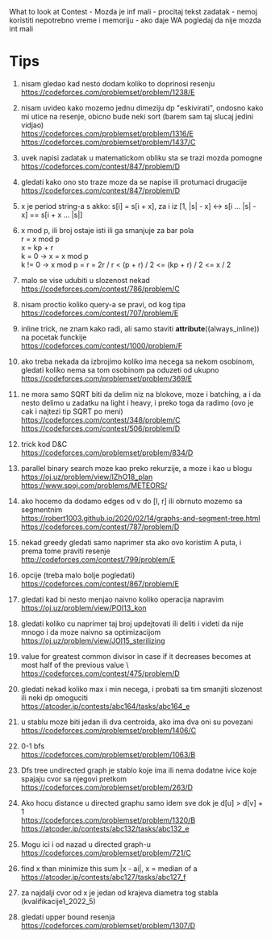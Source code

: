 What to look at Contest
	- Mozda je inf mali
 	- procitaj tekst zadatak 
	- nemoj koristiti nepotrebno vreme i memoriju
	- ako daje WA pogledaj da nije mozda int mali 

# Tips
1. nisam gledao kad nesto dodam koliko to doprinosi resenju	  	  
https://codeforces.com/problemset/problem/1238/E

2. nisam uvideo kako mozemo jednu dimeziju dp "eskivirati", ondosno kako mi utice na resenje, obicno bude neki sort (barem sam taj slucaj jedini vidjao) \
https://codeforces.com/problemset/problem/1316/E \
https://codeforces.com/problemset/problem/1437/C

3. uvek napisi zadatak u matematickom obliku sta se trazi mozda pomogne \
https://codeforces.com/contest/847/problem/D

4. gledati kako ono sto traze moze da se napise ili protumaci drugacije \
https://codeforces.com/contest/847/problem/D

5. x je period string-a s akko: s[i] = s[i + x], za i iz [1, |s| - x] <-> 
s[i ... |s| - x] == s[i + x ... |s|] 

6. x mod p, ili broj ostaje isti ili ga smanjuje za bar pola \
	r = x mod p     \
	x = kp + r     \
	k = 0 -> x = x mod p     \
 	k != 0 -> x mod p = r = 2r / r < (p + r) / 2 <= (kp + r) / 2 <= x / 2 

7. malo se vise udubiti u slozenost nekad \
https://codeforces.com/contest/786/problem/C

8. nisam proctio koliko query-a se pravi, od kog tipa \
https://codeforces.com/contest/707/problem/E

9. inline trick, ne znam kako radi, ali samo staviti __attribute__((always_inline)) na pocetak funckije \
https://codeforces.com/contest/1000/problem/F

10. ako treba nekada da izbrojimo koliko ima necega sa nekom osobinom, gledati koliko nema sa tom osobinom pa oduzeti od ukupno \
https://codeforces.com/problemset/problem/369/E

11. ne mora samo SQRT biti da delim niz na blokove, moze i batching, a i da nesto delimo u zadatku na light i heavy, i preko toga da radimo (ovo je cak i najtezi tip SQRT po meni) \
https://codeforces.com/contest/348/problem/C  \
https://codeforces.com/contest/506/problem/D

12. trick kod D&C \
https://codeforces.com/problemset/problem/834/D

13. parallel binary search moze kao preko rekurzije, a moze i kao u blogu \
https://oj.uz/problem/view/IZhO18_plan  \
https://www.spoj.com/problems/METEORS/

14. ako hocemo da dodamo edges od v do [l, r] ili obrnuto mozemo sa segmentnim \
https://robert1003.github.io/2020/02/14/graphs-and-segment-tree.html  \
https://codeforces.com/contest/787/problem/D

15. nekad greedy gledati samo naprimer sta ako ovo koristim A puta, i prema tome praviti resenje \
http://codeforces.com/contest/799/problem/E

16. opcije (treba malo bolje pogledati) \
https://codeforces.com/contest/867/problem/E

17. gledati kad bi nesto menjao naivno koliko operacija napravim  \
https://oj.uz/problem/view/POI13_kon

18. gledati koliko cu naprimer taj broj updejtovati ili deliti i videti da nije mnogo i da moze naivno sa optimizacijom \
https://oj.uz/problem/view/JOI15_sterilizing

19. value for greatest common divisor in case if it decreases becomes at most half of the previous value \ 
https://codeforces.com/contest/475/problem/D	

20. gledati nekad koliko max i min necega, i probati sa tim smanjiti slozenost ili neki dp omoguciti \
https://atcoder.jp/contests/abc164/tasks/abc164_e

21. u stablu moze biti jedan ili dva centroida, ako ima dva oni su povezani \
https://codeforces.com/problemset/problem/1406/C

22. 0-1 bfs \
https://codeforces.com/problemset/problem/1063/B

23. Dfs tree undirected graph je stablo koje ima ili nema dodatne ivice koje spajaju cvor sa njegovi pretkom \
https://codeforces.com/problemset/problem/263/D

24. Ako hocu distance u directed graphu samo idem sve dok je d[u] > d[v] + 1 \
https://codeforces.com/problemset/problem/1320/B  \
https://atcoder.jp/contests/abc132/tasks/abc132_e

25. Mogu ici i od nazad u directed graph-u \
https://codeforces.com/problemset/problem/721/C

26. find x than minimize this sum |x - ai|, x = median of a \
https://atcoder.jp/contests/abc127/tasks/abc127_f

27. za najdalji cvor od x je jedan od krajeva diametra tog stabla (kvalifikacije1_2022_5)

28. gledati upper bound resenja \
https://codeforces.com/problemset/problem/1307/D

